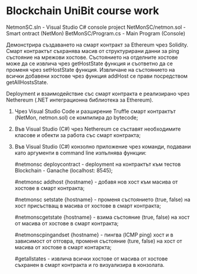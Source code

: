 # Blockchain UniBit course work

NetmonSC.sln - Visual Studio C# console project
NetMonSC/netmon.sol - Smart ontract (NetMon)
BetMonSC/Program.cs - Main Program (Console)



Демонстрира създаването на смарт контракт за Ethereum чрез Solidity. Смарт контрактът съхранява масив от структурирани данни за ping състояние на мрежови хостове. Състоянието на отделните хостове може да се извлича чрез getHostState функция и съответно да се променя чрез setHostState функция. Извличане на състоянието на всички добавени хостове чрез функция addHost се прави посредством getAllHostsState.

Deployment и взаимодействие със смарт контракта е реализирано чрез Nethereum (.NET интеграционна библиотека за Ethereum).

  1. Чрез Visual Studio Code и разширение Truffle смарт контрактът (NetMon, netmon.sol) се компилира до bytecode;
  2. Във Visual Studio (C#) чрез Nethereum се съставят необходимите класове и обекти за работа със смарт контракта;
  3. Във Visual Studio (C#) конзолно приложение чрез команди, подавани като аргументи в command line изпълнява функции:
      
      #netmonsc deploycontract - deployment на контрактът към тестов Blockchain - Ganache (localhost: 8545);
      
      #netmonsc addhost {hostname} - добавя нов хост към масива от хостове в смарт контракта;
      
      #netmonsc setstate {hostname} - променя състоянието (true, false) на хост присъстващ в масива от хостове в смарт контракта;
      
      #netmonscgetstate {hostname} - взима състояние (true, false) на хост от масива от хостове в смарт контракта;
      
      #netmonscpingandset {hostname} - пингва (ICMP ping) хост и в зависимост от отговра, променя състояние (ture, false) на хост от масива от хостове в смарт контаркта;
      
      #getallstates - извлича всички хостове от масива от хостове съхранен в смарт контракта и го визуализира в конзолата.
